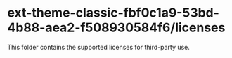 # ext-theme-classic-fbf0c1a9-53bd-4b88-aea2-f508930584f6/licenses

This folder contains the supported licenses for third-party use.
